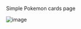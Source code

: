 Simple Pokemon cards page

![image](https://github.com/JoaoHenriqueDeSouza/Project_1/assets/130799653/f10bd411-1f67-4b70-b3fd-cf131322f435)

